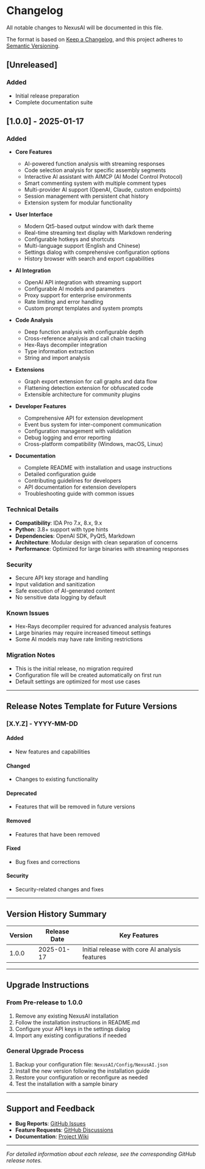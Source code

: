 # Changelog

All notable changes to NexusAI will be documented in this file.

The format is based on [Keep a Changelog](https://keepachangelog.com/en/1.0.0/),
and this project adheres to [Semantic Versioning](https://semver.org/spec/v2.0.0.html).

## [Unreleased]

### Added
- Initial release preparation
- Complete documentation suite

## [1.0.0] - 2025-01-17

### Added
- **Core Features**
  - AI-powered function analysis with streaming responses
  - Code selection analysis for specific assembly segments
  - Interactive AI assistant with AIMCP (AI Model Control Protocol)
  - Smart commenting system with multiple comment types
  - Multi-provider AI support (OpenAI, Claude, custom endpoints)
  - Session management with persistent chat history
  - Extension system for modular functionality

- **User Interface**
  - Modern Qt5-based output window with dark theme
  - Real-time streaming text display with Markdown rendering
  - Configurable hotkeys and shortcuts
  - Multi-language support (English and Chinese)
  - Settings dialog with comprehensive configuration options
  - History browser with search and export capabilities

- **AI Integration**
  - OpenAI API integration with streaming support
  - Configurable AI models and parameters
  - Proxy support for enterprise environments
  - Rate limiting and error handling
  - Custom prompt templates and system prompts

- **Code Analysis**
  - Deep function analysis with configurable depth
  - Cross-reference analysis and call chain tracking
  - Hex-Rays decompiler integration
  - Type information extraction
  - String and import analysis

- **Extensions**
  - Graph export extension for call graphs and data flow
  - Flattening detection extension for obfuscated code
  - Extensible architecture for community plugins

- **Developer Features**
  - Comprehensive API for extension development
  - Event bus system for inter-component communication
  - Configuration management with validation
  - Debug logging and error reporting
  - Cross-platform compatibility (Windows, macOS, Linux)

- **Documentation**
  - Complete README with installation and usage instructions
  - Detailed configuration guide
  - Contributing guidelines for developers
  - API documentation for extension developers
  - Troubleshooting guide with common issues

### Technical Details
- **Compatibility**: IDA Pro 7.x, 8.x, 9.x
- **Python**: 3.8+ support with type hints
- **Dependencies**: OpenAI SDK, PyQt5, Markdown
- **Architecture**: Modular design with clean separation of concerns
- **Performance**: Optimized for large binaries with streaming responses

### Security
- Secure API key storage and handling
- Input validation and sanitization
- Safe execution of AI-generated content
- No sensitive data logging by default

### Known Issues
- Hex-Rays decompiler required for advanced analysis features
- Large binaries may require increased timeout settings
- Some AI models may have rate limiting restrictions

### Migration Notes
- This is the initial release, no migration required
- Configuration file will be created automatically on first run
- Default settings are optimized for most use cases

---

## Release Notes Template for Future Versions

### [X.Y.Z] - YYYY-MM-DD

#### Added
- New features and capabilities

#### Changed
- Changes to existing functionality

#### Deprecated
- Features that will be removed in future versions

#### Removed
- Features that have been removed

#### Fixed
- Bug fixes and corrections

#### Security
- Security-related changes and fixes

---

## Version History Summary

| Version | Release Date | Key Features |
|---------|--------------|--------------|
| 1.0.0   | 2025-01-17   | Initial release with core AI analysis features |

---

## Upgrade Instructions

### From Pre-release to 1.0.0
1. Remove any existing NexusAI installation
2. Follow the installation instructions in README.md
3. Configure your API keys in the settings dialog
4. Import any existing configurations if needed

### General Upgrade Process
1. Backup your configuration file: `NexusAI/Config/NexusAI.json`
2. Install the new version following the installation guide
3. Restore your configuration or reconfigure as needed
4. Test the installation with a sample binary

---

## Support and Feedback

- **Bug Reports**: [GitHub Issues](https://github.com/your-repo/NexusAI/issues)
- **Feature Requests**: [GitHub Discussions](https://github.com/your-repo/NexusAI/discussions)
- **Documentation**: [Project Wiki](https://github.com/your-repo/NexusAI/wiki)

---

*For detailed information about each release, see the corresponding GitHub release notes.*
